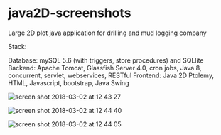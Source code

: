 # java2D-screenshots
Large 2D plot java application for drilling and mud logging company

Stack:

Database: mySQL 5.6 (with triggers, store procedures) and SQLlite 
Backend: Apache Tomcat, Glassfish Server 4.0, cron jobs, Java 8, concurrent,  servlet, webservices, RESTful
Frontend: Java 2D Ptolemy, HTML, Javascript, bootstrap, Java Swing

![screen shot 2018-03-02 at 12 43 27](https://user-images.githubusercontent.com/2702584/36907992-d255b070-1e18-11e8-80b4-8613b97ef275.png)


![screen shot 2018-03-02 at 12 44 40](https://user-images.githubusercontent.com/2702584/36908042-f4101764-1e18-11e8-82bb-a2b12366228c.png)


![screen shot 2018-03-02 at 12 44 05](https://user-images.githubusercontent.com/2702584/36908044-f4660548-1e18-11e8-9ebd-7c7364d420ec.png)

